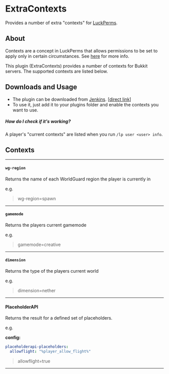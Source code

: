 # ExtraContexts
Provides a number of extra "contexts" for [LuckPerms](https://github.com/lucko/LuckPerms).


## About
Contexts are a concept in LuckPerms that allows permissions to be set to apply only in certain circumstances. See [here](https://github.com/lucko/LuckPerms/wiki/Context) for more info.

This plugin (ExtraContexts) provides a number of contexts for Bukkit servers. The supported contexts are listed below.


## Downloads and Usage

* The plugin can be downloaded from [Jenkins](https://ci.lucko.me/job/ExtraContexts/). [[direct link](https://ci.lucko.me/job/ExtraContexts/lastSuccessfulBuild/artifact/target/ExtraContexts.jar)]
* To use it, just add it to your plugins folder and enable the contexts you want to use.

##### How do I check if it's working?
A player's "current contexts" are listed when you run `/lp user <user> info`.


## Contexts
___
#### `wg-region`
Returns the name of each WorldGuard region the player is currently in

e.g.

> wg-region=spawn

___
#### `gamemode`
Returns the players current gamemode

e.g.

> gamemode=creative

___
#### `dimension`
Returns the type of the players current world

e.g.

> dimension=nether

___
#### PlaceholderAPI
Returns the result for a defined set of placeholders.

e.g.

**config:**
```yml
placeholderapi-placeholders:
  allowflight: "%player_allow_flight%"
```

> allowflight=true

___
